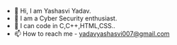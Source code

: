 - 👋 Hi, I am Yashasvi Yadav.
- 👀 I am a Cyber Security enthusiast.
- 🌱 I can code in C,C++,HTML,CSS..
- 📫 How to reach me - yadavyashasvi007@gmail.com

<!---
yashu-03/yashu-03 is a ✨ special ✨ repository because its `README.md` (this file) appears on your GitHub profile.
You can click the Preview link to take a look at your changes.
--->
